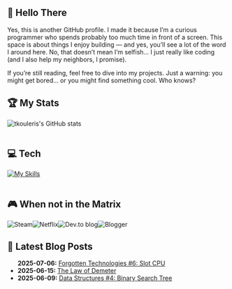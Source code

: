<div > 

## 👋 Hello There  
Yes, this is another GitHub profile. I made it because I’m a curious programmer who spends probably too much time in front of a screen. This space is about things I enjoy building — and yes, you’ll see a lot of the word I around here. No, that doesn’t mean I’m selfish… I just really like coding (and I also help my neighbors, I promise).

If you’re still reading, feel free to dive into my projects. Just a warning: you might get bored… or you might find something cool. Who knows?
  
## 🏆 My Stats
![tkouleris's GitHub stats](https://github-readme-stats.vercel.app/api?username=tkouleris&hide=contribs,prs&theme=dracula)
<br><br>  
##  💻 Tech
[![My Skills](https://skillicons.dev/icons?i=php,py,java,laravel,flask,spring,html,js,jquery,vue,react,mysql,idea,postman,linux&perline=15)](https://skillicons.dev)
<br><br>
## 🎮 When not in the Matrix
![Steam](https://img.shields.io/badge/steam-%23000000.svg?style=for-the-badge&logo=steam&logoColor=white)![Netflix](https://img.shields.io/badge/Netflix-E50914?style=for-the-badge&logo=netflix&logoColor=white)![Dev.to blog](https://img.shields.io/badge/dev.to-0A0A0A?style=for-the-badge&logo=dev.to&logoColor=white)![Blogger](https://img.shields.io/badge/Blogger-FF5722?style=for-the-badge&logo=blogger&logoColor=white) 

## :thread: Latest Blog Posts
<ul
  <li> <b>2025-07-06:</b> <a href="https://tkouleris.eu/blog/slot-cpu" target="_blank">Forgotten Technologies #6: Slot CPU</a></li>
  <li> <b>2025-06-15:</b> <a href="https://tkouleris.eu/blog/law-of-demeter" target="_blank">The Law of Demeter</a></li>
  <li> <b>2025-06-09:</b> <a href="https://tkouleris.eu/blog/binary-search-tree" target="_blank">Data Structures #4: Binary Search Tree</a></li>
</ul>
</div>
